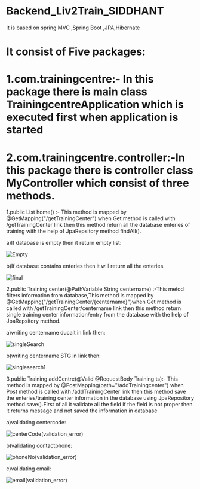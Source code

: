# Backend_Liv2Train_SIDDHANT
It is based on spring MVC ,Spring Boot ,JPA,Hibernate

# It consist of Five packages:

# 1.com.trainingcentre:- In this package there is main class TrainingcentreApplication which is executed first when application is started

# 2.com.trainingcentre.controller:-In this package there is controller class MyController which consist of three methods.
  1.public List<Training> home() :- This method is mapped by @GetMapping("/getTrainingCenter") when Get method is called with /getTrainingCenter link then this method return all the database enteries of training with the help of JpaRepsitory method findAll().
  
  a)If database is empty then it return empty list:
  
 ![Empty](https://user-images.githubusercontent.com/66818761/85323002-e5d97b80-b4e4-11ea-8a36-765153b0819e.png)
 
  b)If database contains enteries then it will return all the enteries.
  
 ![final](https://user-images.githubusercontent.com/66818761/85323028-effb7a00-b4e4-11ea-8ce3-36617b1abc5a.png)
  
  2.public Training center(@PathVariable String centername) :-This metod filters information from database,This method is mapped by @GetMapping("/getTrainingCenter/{centername}")when Get method is called with /getTrainingCenter/centername link then this method return single training center information/entry from the database with the help of JpaRepsitory method.
  
  a)writing centername ducait in link then:
  
  ![singleSearch](https://user-images.githubusercontent.com/66818761/85323523-c2630080-b4e5-11ea-83d4-e7498ff07353.png)

  b)writing centername STG in link then:
  
  ![singlesearch1](https://user-images.githubusercontent.com/66818761/85323536-cabb3b80-b4e5-11ea-96ff-38a07f56b656.png)


   3.public Training addCentre(@Valid @RequestBody Training ts):- This method is mapped by @PostMapping(path="/addTrainingcenter") when Post method is called with /addTrainingCenter link then this method save the enteries/training center information in the database using JpaRepository method save().First of all it validate all the field if the field is not proper then it returns message and not saved the information in database
  
  a)validating centercode:
  
![centerCode(validation_error)](https://user-images.githubusercontent.com/66818761/85324120-e410b780-b4e6-11ea-9789-c3389eadc58c.png)

  b)validating contactphone:
  
![phoneNo(validation_error)](https://user-images.githubusercontent.com/66818761/85324132-ea069880-b4e6-11ea-8d38-9ddbdb049950.png)

  c)validating email:
  
![email(validation_error)](https://user-images.githubusercontent.com/66818761/85324146-eecb4c80-b4e6-11ea-8a68-275ecf0a3aee.png)
